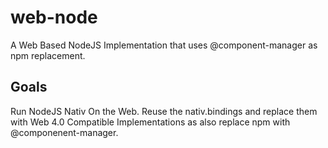 # web-node
A Web Based NodeJS Implementation that uses @component-manager as npm replacement.

## Goals
Run NodeJS Nativ On the Web. Reuse the nativ.bindings and replace them with Web 4.0 Compatible Implementations as also replace npm with @componenent-manager.
